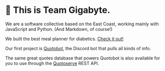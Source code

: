 # 👋  This is Team Gigabyte.
We are a software collective based on the East Coast, working mainly with JavaScript and Python. (And Markdown, of course!)

We built the best meal planner for diabetics. [Check it out!](https://gigmeals.azurewebsites.net/)

Our first project is [Quotobot](https://github.com/Team-Gigabyte/quotobot), the Discord bot that pulls all kinds of info.

The same great quotes database that powers Quotobot is also available for *you* to use through the [Quotoserve](https://github.com/Team-Gigabyte/quotoserve) REST API.
